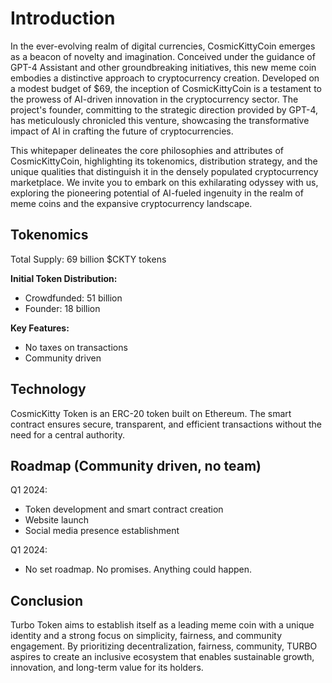 # Introduction

In the ever-evolving realm of digital currencies, CosmicKittyCoin emerges as a beacon of novelty and imagination. Conceived under the guidance of GPT-4 Assistant and other groundbreaking initiatives, this new meme coin embodies a distinctive approach to cryptocurrency creation. Developed on a modest budget of $69, the inception of CosmicKittyCoin is a testament to the prowess of AI-driven innovation in the cryptocurrency sector. The project's founder, committing to the strategic direction provided by GPT-4, has meticulously chronicled this venture, showcasing the transformative impact of AI in crafting the future of cryptocurrencies.

This whitepaper delineates the core philosophies and attributes of CosmicKittyCoin, highlighting its tokenomics, distribution strategy, and the unique qualities that distinguish it in the densely populated cryptocurrency marketplace. We invite you to embark on this exhilarating odyssey with us, exploring the pioneering potential of AI-fueled ingenuity in the realm of meme coins and the expansive cryptocurrency landscape.


## Tokenomics

Total Supply: 69 billion $CKTY tokens

**Initial Token Distribution:**

- Crowdfunded: 51 billion
- Founder:  18 billion

**Key Features:**

- No taxes on transactions
- Community driven

## Technology

CosmicKitty Token is an ERC-20 token built on Ethereum. The smart contract ensures secure, transparent, and efficient transactions without the need for a central authority.

## Roadmap (Community driven, no team)

Q1 2024:
- Token development and smart contract creation
- Website launch
- Social media presence establishment

Q1 2024:
- No set roadmap. No promises. Anything could happen.

## Conclusion

Turbo Token aims to establish itself as a leading meme coin with a unique identity and a strong focus on simplicity, fairness, and community engagement. By prioritizing decentralization, fairness, community, TURBO aspires to create an inclusive ecosystem that enables sustainable growth, innovation, and long-term value for its holders.